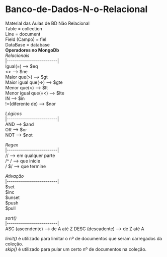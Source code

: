 # Banco-de-Dados-N-o-Relacional
Material das Aulas de BD Não Relacional  
Table = collection  
Line = document  
Field (Campo) = fiel  
DataBase = database  
**Operadores no MongoDb**  
*Relacionais*  
|-------------------------|  
Igual(=) --> $eq  
<> --> $ne  
Maior que(>) --> $gt  
Maior igual que(=>) --> $gte  
Menor que(<) --> $lt  
Menor igual que(=<) --> $lte  
IN --> $in  
!=(diferente de) --> $nor
  
*Lógicos*  
|-------------------------|  
AND --> $and  
OR --> $or  
NOT --> $not
  
*Regex*  
|-------------------------|  
// --> em qualquer parte  
/^ / --> que inicie  
/ $/ --> que termine  
  
*Ativação*  
|-------------------------|  
$set  
$inc  
$unset  
$push  
$pull  
    
*sort()*    
|-------------------------|  
ASC (ascendente) --> de A até Z 
DESC (descadente) --> de Z até A    

*limit()* é utilizado para limitar o nº de documentos que seram carregados da coleção.  
*skip()* é utilizado para pular um certo nº de documentos na coleção.
